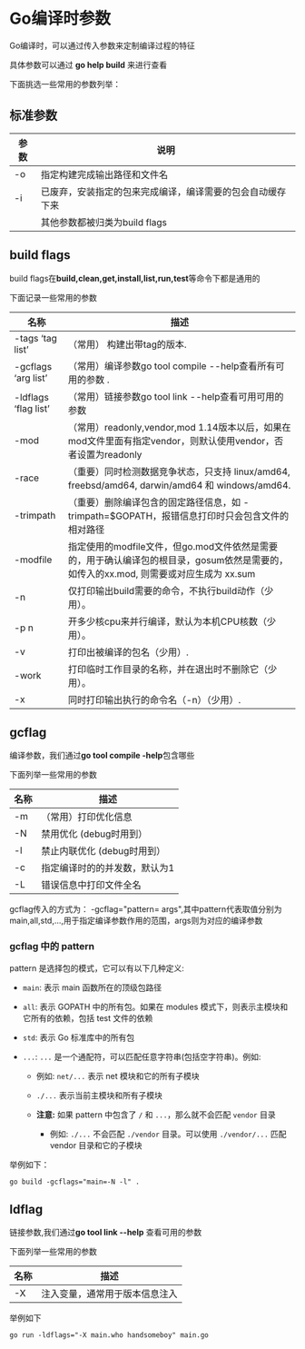 # Go编译时参数

Go编译时，可以通过传入参数来定制编译过程的特征

具体参数可以通过 **go help build** 来进行查看

下面挑选一些常用的参数列举：

## 标准参数

| 参数 | 说明 |
| --- | --- |
| -o | 指定构建完成输出路径和文件名 |
| -i | 已废弃，安装指定的包来完成编译，编译需要的包会自动缓存下来 |
|  | 其他参数都被归类为build flags |

## build flags

build flags在**build,clean,get,install,list,run,test**等命令下都是通用的

下面记录一些常用的参数

名称                     | 描述                          |
| ---------------------- | --------------------------------------- |
| -tags ‘tag list’       | （常用） 构建出带tag的版本.  |
| -gcflags ‘arg list’    | （常用）编译参数go tool compile --help查看所有可用的参数 .    |
| -ldflags ‘flag list’   | （常用）链接参数go tool link --help查看可用可用的参数   |
| -mod                   |  （常用）readonly,vendor,mod 1.14版本以后，如果在mod文件里面有指定vendor，则默认使用vendor，否者设置为readonly|
| -race                  | （重要）同时检测数据竞争状态，只支持 linux/amd64, freebsd/amd64, darwin/amd64 和 windows/amd64. |
| -trimpath             | （重要）删除编译包含的固定路径信息，如 -trimpath=$GOPATH，报错信息打印时只会包含文件的相对路径|
| -modfile             |  指定使用的modfile文件，但go.mod文件依然是需要的，用于确认编译包的根目录，gosum依然是需要的，如传入的xx.mod, 则需要或对应生成为 xx.sum|
| -n                     | 仅打印输出build需要的命令，不执行build动作（少用）。      |
| -p n                   | 开多少核cpu来并行编译，默认为本机CPU核数（少用）。      |
| -v                     | 打印出被编译的包名（少用）.            |
| -work                  | 打印临时工作目录的名称，并在退出时不删除它（少用）。          |
| -x                     | 同时打印输出执行的命令名（-n）（少用）.               |

## gcflag

编译参数，我们通过**go tool compile -help**包含哪些

下面列举一些常用的参数

名称                     | 描述                          |
| ---------------------- | --------------------------------------- |
| -m      | （常用）打印优化信息 |
| -N      | 禁用优化 (debug时用到） |
| -l      | 禁止内联优化 (debug时用到） |
| -c      | 指定编译时的的并发数，默认为1 |
| -L      | 错误信息中打印文件全名  |

gcflag传入的方式为： -gcflag="pattern= args",其中pattern代表取值分别为 main,all,std,...,用于指定编译参数作用的范围，args则为对应的编译参数

### gcflag 中的 pattern

pattern 是选择包的模式，它可以有以下几种定义:

- `main`: 表示 main 函数所在的顶级包路径

- `all`: 表示 GOPATH 中的所有包。如果在 modules 模式下，则表示主模块和它所有的依赖，包括 test 文件的依赖

- `std`: 表示 Go 标准库中的所有包

- `...`: `...` 是一个通配符，可以匹配任意字符串(包括空字符串)。例如:

    - 例如: `net/...` 表示 net 模块和它的所有子模块

    - `./...` 表示当前主模块和所有子模块

    - **注意:**  如果 pattern 中包含了 `/` 和 `...`，那么就不会匹配 `vendor` 目录

        - 例如: `./...` 不会匹配 `./vendor` 目录。可以使用 `./vendor/...` 匹配 vendor 目录和它的子模块

举例如下：

```
go build -gcflags="main=-N -l" .
```

## ldflag

链接参数,我们通过**go tool link --help** 查看可用的参数

下面列举一些常用的参数

名称                     | 描述                          |
| ---------------------- | --------------------------------------- |
| -X     | 注入变量，通常用于版本信息注入 |

举例如下

```
go run -ldflags="-X main.who handsomeboy" main.go
```





